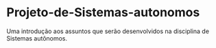 # Projeto-de-Sistemas-autonomos
Uma introdução aos assuntos que serão desenvolvidos na disciplina de Sistemas autônomos.
